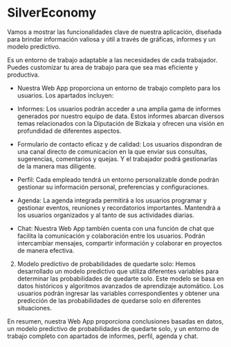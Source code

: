 # SilverEconomy

Vamos a mostrar las funcionalidades clave de nuestra aplicación, diseñada para brindar información valiosa y útil a través de gráficas, informes y un modelo predictivo.

Es un entorno de trabajo adaptable a las necesidades de cada trabajador. Puedes customizar tu area de trabajo para que sea mas eficiente y productiva.

- Nuestra Web App proporciona un entorno de trabajo completo para los usuarios. Los apartados incluyen:

- Informes: Los usuarios podrán acceder a una amplia gama de informes generados por nuestro equipo de data. Estos informes abarcan diversos temas relacionados con la Diputación de Bizkaia y ofrecen una visión en profundidad de diferentes aspectos.

- Formulario de contacto eficaz y de calidad: Los usuarios dispondran de una canal directo de comunicacion en la que enviar sus consultas, sugerencias, comentarios y quejas. Y el trabajador podrá gestionarlas de la manera mas diligente.

- Perfil: Cada empleado tendrá un entorno personalizable donde podrán gestionar su información personal, preferencias y configuraciones.

- Agenda: La agenda integrada permitirá a los usuarios programar y gestionar eventos, reuniones y recordatorios importantes. Mantendrá a los usuarios organizados y al tanto de sus actividades diarias.

- Chat: Nuestra Web App también cuenta con una función de chat que facilita la comunicación y colaboración entre los usuarios. Podrán intercambiar mensajes, compartir información y colaborar en proyectos de manera efectiva.

2. Modelo predictivo de probabilidades de quedarte solo: Hemos desarrollado un modelo predictivo que utiliza diferentes variables para determinar las probabilidades de quedarte solo. Este modelo se basa en datos históricos y algoritmos avanzados de aprendizaje automático. Los usuarios podrán ingresar las variables correspondientes y obtener una predicción de las probabilidades de quedarse solo en diferentes situaciones.

En resumen, nuestra Web App proporciona conclusiones basadas en datos, un modelo predictivo de probabilidades de quedarte solo, y un entorno de trabajo completo con apartados de informes, perfil, agenda y chat.
